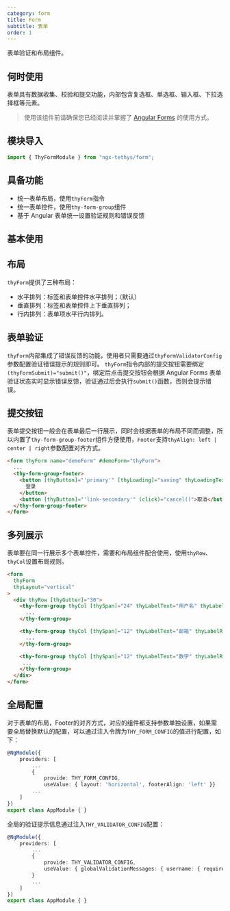 ```yaml
---
category: form
title: Form
subtitle: 表单
order: 1
---
```


<alert>表单验证和布局组件。</alert>

## 何时使用

表单具有数据收集、校验和提交功能，内部包含复选框、单选框、输入框、下拉选择框等元素。
> 使用该组件前请确保您已经阅读并掌握了 [Angular Forms](https://angular.io/guide/forms#forms) 的使用方式。

## 模块导入
```ts
import { ThyFormModule } from "ngx-tethys/form";
```
## 具备功能

- 统一表单布局，使用`thyForm`指令
- 统一表单控件，使用`thy-form-group`组件
- 基于 Angular 表单统一设置验证规则和错误反馈

## 基本使用

<example name="thy-form-basic-example" />

## 布局
`thyForm`提供了三种布局：

- 水平排列：标签和表单控件水平排列；（默认）
- 垂直排列：标签和表单控件上下垂直排列；
- 行内排列：表单项水平行内排列。

<example name="thy-form-layout-example" />

## 表单验证
`thyForm`内部集成了错误反馈的功能，使用者只需要通过`thyFormValidatorConfig`参数配置验证错误提示的规则即可。
`thyForm`指令内部的提交按钮需要绑定`(thyFormSubmit)="submit()"`，绑定后点击提交按钮会根据 Angular Forms 表单验证状态实时显示错误反馈，验证通过后会执行`submit()`函数，否则会提示错误。

<example name="thy-form-validate-example" />

## 提交按钮
表单提交按钮一般会在表单最后一行展示，同时会根据表单的布局不同而调整，所以内置了`thy-form-group-footer`组件方便使用，`Footer`支持`thyAlign: left | center | right`参数配置对齐方式。

```html
<form thyForm name="demoForm" #demoForm="thyForm">
  ...
  <thy-form-group-footer>
    <button [thyButton]="'primary'" [thyLoading]="saving" thyLoadingText="登录中" (thyFormSubmit)="login(demoForm)">
      登录
    </button>
    <button [thyButton]="'link-secondary'" (click)="cancel()">取消</button>
  </thy-form-group-footer>
</form>
```

## 多列展示
表单要在同一行展示多个表单控件，需要和布局组件配合使用，使用`thyRow`、`thyCol`设置布局规则。
```html
<form
  thyForm
  thyLayout="vertical"
>
  <div thyRow [thyGutter]="30">
    <thy-form-group thyCol [thySpan]="24" thyLabelText="用户名" thyLabelRequired>
      ...
    </thy-form-group>

    <thy-form-group thyCol [thySpan]="12" thyLabelText="邮箱" thyLabelRequired>
      ...
    </thy-form-group>

    <thy-form-group thyCol [thySpan]="12" thyLabelText="数字" thyLabelRequired>
     ...
    </thy-form-group>
  </div>
</form>

```
## 全局配置
对于表单的布局，Footer的对齐方式，对应的组件都支持参数单独设置，如果需要全局替换默认的配置，可以通过注入令牌为`THY_FORM_CONFIG`的值进行配置，如下：
```ts
@NgModule({
    providers: [
        ...
        { 
            provide: THY_FORM_CONFIG,
            useValue: { layout: 'horizontal', footerAlign: 'left' }}
        ...
    ]
})
export class AppModule { }
```

全局的验证提示信息通过注入`THY_VALIDATOR_CONFIG`配置：
```ts
@NgModule({
    providers: [
        ...
        { 
            provide: THY_VALIDATOR_CONFIG,
            useValue: { globalValidationMessages: { username: { required: '用户名不能为空'} } }
        }
        ...
    ]
})
export class AppModule { }
```

